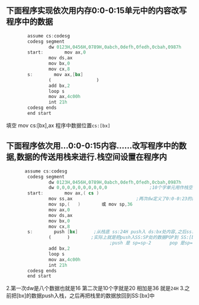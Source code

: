 下面程序实现依次用内存0:0-0:15单元中的内容改写程序中的数据  
------
```asm
        assume cs:codesg  
        codesg segment  
                dw 0123H,0456H,0789H,0abch,0defh,0fedh,0cbah,0987h   
        start:        mov ax,0  
                mov ds,ax  
                mov bx,0          
                mov cx,8  
        s:        mov ax,[bx]  
                (                 )        
                add bx,2  
                loop s  
                mov ax,4c00h  
                int 21h  
        codesg ends  
        end start 
```
填空 mov cs:[bx],ax
程序中数据位置`cs:[bx]`

下面程序依次用…0:0-0:15内容……改写程序中的数据,数据的传送用栈来进行.栈空间设置在程序内  
---------
```asm   
       assume cs:codesg  
        codesg segment  
                dw 0123H,0456H,0789H,0abch,0defh,0fedh,0cbah,0987h   
                dw 0,0,0,0,0,0,0,0,0,0                ;10个字单元用作栈空间即20个字节型单元  
        start:        mov ax,( cs )  
                mov ss,ax                        ;两次dw定义了0:0-0:23的数据 则空栈的SP的栈底为0:24  
                mov sp,(   )        或 mov sp,36  
                mov ax,0  
                mov ds,ax  
                mov bx,0  
                mov cx,8  
        s:        push [bx]      ;从栈底 ss:24H push入 ds:bx处内容,之后ss:22H\20H  
                (      )        ;实际上就是把push入SS:SP处的数据POP到 SS:[bx]\SS:0002\SS:0004……  
                                       ;push 是 sp=sp-2       pop 是sp=sp+2     
                add bx,2  
                loop s  
                mov ax,4c00h  
                int 21h  
        codesg ends  
        end start  
```
2.第一次dw是八个数据也就是16 第二次是10个字就是20 相加是36 就是`24H`
3.之前把[bx]的数据push入栈，之后再把栈里的数据放回到SS:[bx]中

